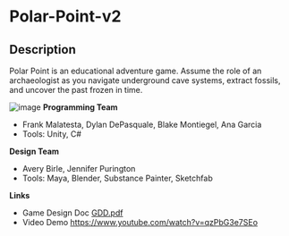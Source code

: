 # Polar-Point-v2
## Description
Polar Point is an educational adventure game. Assume the role of an archaeologist as you navigate underground cave systems, extract fossils, and uncover the past frozen in time.

![image](https://github.com/user-attachments/assets/ed7b5361-5ab7-4b0e-8f0e-01d19e1415ab)
**Programming Team** 
- Frank Malatesta, Dylan DePasquale, Blake Montiegel, Ana Garcia
- Tools: Unity, C#

**Design Team** 
- Avery Birle, Jennifer Purington
- Tools: Maya, Blender, Substance Painter, Sketchfab

**Links**
- Game Design Doc [GDD.pdf](https://github.com/user-attachments/files/16317548/GDD.pdf)
- Video Demo https://www.youtube.com/watch?v=qzPbG3e7SEo




